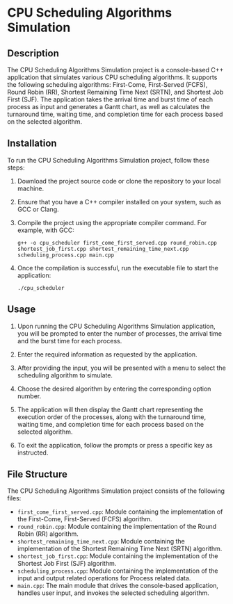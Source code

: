 # CPU Scheduling Algorithms Simulation

## Description

The CPU Scheduling Algorithms Simulation project is a console-based C++ application that simulates various CPU scheduling algorithms. It supports the following scheduling algorithms: First-Come, First-Served (FCFS), Round Robin (RR), Shortest Remaining Time Next (SRTN), and Shortest Job First (SJF). The application takes the arrival time and burst time of each process as input and generates a Gantt chart, as well as calculates the turnaround time, waiting time, and completion time for each process based on the selected algorithm.

## Installation

To run the CPU Scheduling Algorithms Simulation project, follow these steps:

1. Download the project source code or clone the repository to your local machine.

2. Ensure that you have a C++ compiler installed on your system, such as GCC or Clang.

3. Compile the project using the appropriate compiler command. For example, with GCC:

   ```shell
   g++ -o cpu_scheduler first_come_first_served.cpp round_robin.cpp shortest_job_first.cpp shortest_remaining_time_next.cpp scheduling_process.cpp main.cpp
   ```

4. Once the compilation is successful, run the executable file to start the application:

   ```shell
   ./cpu_scheduler
   ```

## Usage

1. Upon running the CPU Scheduling Algorithms Simulation application, you will be prompted to enter the number of processes, the arrival time and the burst time for each process.

2. Enter the required information as requested by the application.

3. After providing the input, you will be presented with a menu to select the scheduling algorithm to simulate.

4. Choose the desired algorithm by entering the corresponding option number.

5. The application will then display the Gantt chart representing the execution order of the processes, along with the turnaround time, waiting time, and completion time for each process based on the selected algorithm.

6. To exit the application, follow the prompts or press a specific key as instructed.

## File Structure

The CPU Scheduling Algorithms Simulation project consists of the following files:

- `first_come_first_served.cpp`: Module containing the implementation of the First-Come, First-Served (FCFS) algorithm.
- `round_robin.cpp`: Module containing the implementation of the Round Robin (RR) algorithm.
- `shortest_remaining_time_next.cpp`: Module containing the implementation of the Shortest Remaining Time Next (SRTN) algorithm.
- `shortest_job_first.cpp`: Module containing the implementation of the Shortest Job First (SJF) algorithm.
- `scheduling_process.cpp`: Module containing the implementation of the input and output related operations for Process related data.
- `main.cpp`: The main module that drives the console-based application, handles user input, and invokes the selected scheduling algorithm.
